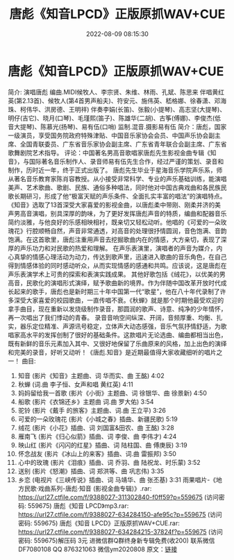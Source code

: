 ﻿---
title: 唐彪《知音LPCD》正版原抓WAV+CUE
date: 2022-08-09 08:15:30
categories: 新碟专辑、稀有等精品
tags: 华语中文
---
# 唐彪《知音LPCD》正版原抓WAV+CUE

简介:
演唱唐彪
编曲.MIDI候牧人、李宗贤、朱维、林雨、孔斌、陈思来
伴唱黄红英(第2.13首)、候牧人(第4首男声船夫)、符安元、施伟英、嵇格娜、徐春潇、邓海珠、柯伟华、洪房德、王明祥)
伴奏李娟(长笛)、张毅(小提琴)、高志坚(大提琴)、明仔(吉它)、晓月(口琴)、毛瑾熙(笛子)、陈雄华(二胡)、古筝(傅娜)、李俊杰(低音大提琴)、陈慕光(扬琴)、易有伍(口哨)
监制.混音.摄影易有伍
简介：唐彪，国家一级演员，享受国务院政府特殊津贴、中国音乐家协会会员、中国声乐协会副主席、全国青联委员、广东省音乐家协会副主席、广东省青年联合会副主席、广东省歌舞剧院艺术指导。
评论：中国著名男高音歌唱家唐彪先生影视金曲专辑《知音》，与国际著名音乐制作人、录音师易有伍先生合作，经过严谨的策划、录音和制作，历时近一年，终于正式出版了。
唐彪先生毕业于星海音乐学院声乐系，师从著名音乐教育家陈肖容教授。从小接受非常科学、专业的声乐基础训练，能演唱美声、艺术歌曲、歌剧、民族、通俗多种唱法，同时他对中国古典戏曲和各民族民歌长期研习，形成了他“极富天赋的声乐条件、全面扎实丰富的唱法”的演唱特点。
《知音》选取了13首深受大家喜爱的影视金曲，以唐彪柔中带刚、刚柔并济的美声男高音演唱，别具深厚的韵味，为了更好发挥唐彪声音的特质，编曲和配器音乐简约淡雅，与他良好的乐感相映相衬，既亲切又轻松动听。他唱的《可爱的一朵玫瑰花》行腔顺畅自然，声音非常通透，对高音的处理很抒情圆润，音色饱满、音韵饱满。在这首歌里，唐彪注重用声音去挖掘歌曲内在的情感，大方亲切，表现了深厚的声乐功力和对民歌的热爱和理解。
在声乐表演里，演唱者的声音为媒介，内心真挚的情感心理活动为动力，传达到歌声里，迅速进入歌曲的音乐角色，在自己得到情感体验的同时感动听众，从而实现情感的感通和共鸣。应该说，这是唐彪在声乐表演学术上可贵的探索和表演实践成果。
其他好歌包括《绒花》，以优美的男高音，民歌化的演唱形式演绎，赋予歌曲新的境界。作为伴随中国改革开放时代成长起来的歌手，唐彪也是新时期三十年中国第一代“歌星”，他在八十年代录制了许多深受大家喜爱的校园歌曲，一直传唱不衰。《秋蝉》就是那个时期他最受欢迎的拿手曲目，现在重新以发烧级制作录音，那圆润的歌声、诗意、纯净的少年情怀，再一次唱出了我们悸动的青春。
录音音响空间纵深、开阔，音频厚重、均衡、扎实，器乐定位精准、声源讯号稳定，立体声大动态感强，音乐气氛抒情舒适，为歌唱家高水平的发挥创制了很好的基础条件。这款唱片无论选曲、编曲都相当出色，既有新鲜的音乐元素加入其中、又很好地保留了乐曲原来的风格，加上出色的演绎和完美的录音，好听又动听！《唐彪.知音》是近期最值得大家收藏细听的唱片之一！
曲目:
01. 知音 (影片《知音》主题曲、词 华而实、曲 王酩) 4:02
02. 秋蝉 (词.曲 李子恒、女声和唱 黄红英) 4:11
03. 妈妈留给我一首歌 (影片《小街》主题曲、词 徐银华、曲 徐景新) 4:50
04. 船歌 (影片《衣锦还乡》主题曲 词.曲 罗大佑) 3:54
05. 驼铃 (影片《戴手 的旅客》主题曲、词.曲 王立平) 3:26
06. 可爱的一朵玫瑰花 (影片《小城之春》插曲、新疆民歌) 5:19
07. 绒花 (影片《小花》插曲、词 刘国富&田农、曲 王酩) 3:28
08. 雁南飞 (影片《归心似箭》插曲、词 李俊、曲 李伟才) 4:24
09. 映山红 (影片《闪闪的红星》插曲、词 陆柱国、曲 傅庚辰) 3:19
10. 怀念战友 (影片《冰山上的来客》插曲、词.曲 雷振邦) 3:50
11. 心中的玫瑰 (影片《泪痕》插曲、词 乔羽、曲 陆祝龙、时乐蒙) 3:52
12. 送别 (影片《怒潮》插曲、词 郑洪等、曲 巩志伟) 3:35
13. 乡恋 (电视片《三峡传说》插曲、词 马靖华、曲 张丕基) 3:31
雨果唱片-《地方民歌·戏曲系列-唐彪·知音 (影视金曲专辑)》.rar:
https://url27.ctfile.com/f/9388027-311302840-f0ff59?p=559675
(访问密码: 559675)
唐彪《知音 LPCD》mp3.rar: https://url27.ctfile.com/f/9388027-634284150-afe95c?p=559675
(访问密码: 559675)
唐彪《知音 LPCD》正版原抓WAV+CUE.rar: https://url27.ctfile.com/f/9388027-634284215-37824f?p=559675
(访问密码: 559675)解压码 3元
进微信群Q群终身新专辑免费(收200)
联系微信DF7080108 QQ 876321063
微信ym2020808
原文：[链接](https://blog.sina.com.cn/s/blog_1647c7e7601030yru.html)